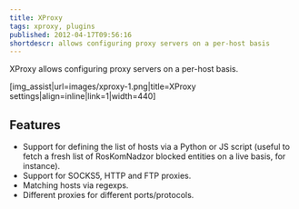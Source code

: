 ```yaml
---
title: XProxy
tags: xproxy, plugins
published: 2012-04-17T09:56:16
shortdescr: allows configuring proxy servers on a per-host basis
---
```


XProxy allows configuring proxy servers on a per-host basis.

\[img\_assist|url=images/xproxy-1.png|title=XProxy settings|align=inline|link=1|width=440\]

Features
--------

- Support for defining the list of hosts via a Python or JS script
  (useful to fetch a fresh list of RosKomNadzor blocked entities on a live basis, for instance).
- Support for SOCKS5, HTTP and FTP proxies.
- Matching hosts via regexps.
- Different proxies for different ports/protocols.
